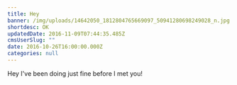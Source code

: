 ```yaml
---
title: Hey
banner: /img/uploads/14642050_1812804765669097_50941280698249028_n.jpg
shortdesc: OK
updatedDate: 2016-11-09T07:44:35.485Z
cmsUserSlug: ""
date: 2016-10-26T16:00:00.000Z
categories: null
---
```


Hey I've been doing just fine before I met you!
